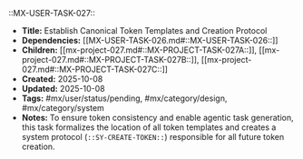 ::MX-USER-TASK-027::
- **Title:** Establish Canonical Token Templates and Creation Protocol
- **Dependencies:** [[MX-USER-TASK-026.md#::MX-USER-TASK-026::]]
- **Children:** [[mx-project-027.md#::MX-PROJECT-TASK-027A::]], [[mx-project-027.md#::MX-PROJECT-TASK-027B::]], [[mx-project-027.md#::MX-PROJECT-TASK-027C::]]
- **Created:** 2025-10-08
- **Updated:** 2025-10-08
- **Tags:** #mx/user/status/pending, #mx/category/design, #mx/category/system
- **Notes:** To ensure token consistency and enable agentic task generation, this task formalizes the location of all token templates and creates a system protocol (`::SY-CREATE-TOKEN::`) responsible for all future token creation.
